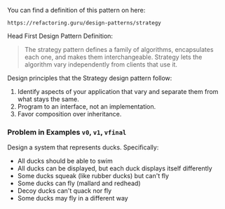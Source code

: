 You can find a definition of this pattern on here:

    https://refactoring.guru/design-patterns/strategy

Head First Design Pattern Definition:

> The strategy pattern defines a family of algorithms,
> encapsulates each one, and makes them interchangeable.
> Strategy lets the algorithm vary independently from
> clients that use it.

Design principles that the Strategy design pattern follow:
1. Identify aspects of your application that vary and separate them from
   what stays the same.
2. Program to an interface, not an implementation.
3. Favor composition over inheritance.

### Problem in Examples `v0`, `v1`, `vfinal`

Design a system that represents ducks. Specifically:
- All ducks should be able to swim
- All ducks can be displayed, but each duck displays itself differently
- Some ducks squeak (like rubber ducks) but can't fly
- Some ducks can fly (mallard and redhead)
- Decoy ducks can't quack nor fly
- Some ducks may fly in a different way
